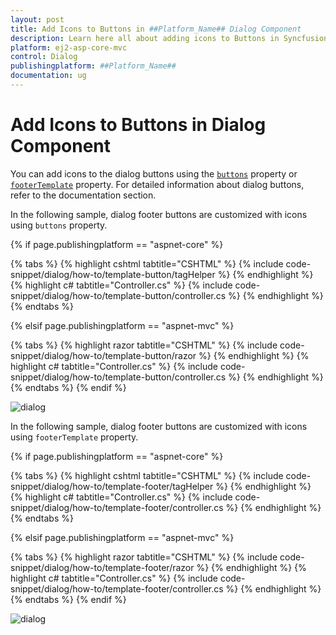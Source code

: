 ```yaml
---
layout: post
title: Add Icons to Buttons in ##Platform_Name## Dialog Component
description: Learn here all about adding icons to Buttons in Syncfusion ##Platform_Name## Dialog component of Syncfusion Essential JS 2 and more.
platform: ej2-asp-core-mvc
control: Dialog
publishingplatform: ##Platform_Name##
documentation: ug
---
```


# Add Icons to Buttons in Dialog Component

You can add icons to the dialog buttons using the [`buttons`](https://help.syncfusion.com/cr/aspnetcore-js2/Syncfusion.EJ2.Popups.Dialog.html#Syncfusion_EJ2_Popups_Dialog_Buttons) property or [`footerTemplate`](https://help.syncfusion.com/cr/aspnetcore-js2/Syncfusion.EJ2.Popups.Dialog.html#Syncfusion_EJ2_Popups_Dialog_FooterTemplate) property. For detailed information about dialog buttons, refer to the documentation section.

In the following sample, dialog footer buttons are customized with icons using `buttons` property.

{% if page.publishingplatform == "aspnet-core" %}

{% tabs %}
{% highlight cshtml tabtitle="CSHTML" %}
{% include code-snippet/dialog/how-to/template-button/tagHelper %}
{% endhighlight %}
{% highlight c# tabtitle="Controller.cs" %}
{% include code-snippet/dialog/how-to/template-button/controller.cs %}
{% endhighlight %}
{% endtabs %}

{% elsif page.publishingplatform == "aspnet-mvc" %}

{% tabs %}
{% highlight razor tabtitle="CSHTML" %}
{% include code-snippet/dialog/how-to/template-button/razor %}
{% endhighlight %}
{% highlight c# tabtitle="Controller.cs" %}
{% include code-snippet/dialog/how-to/template-button/controller.cs %}
{% endhighlight %}
{% endtabs %}
{% endif %}

![dialog](../images/dialog-btn-icon.png)

In the following sample, dialog footer buttons are customized with icons using `footerTemplate` property.

{% if page.publishingplatform == "aspnet-core" %}

{% tabs %}
{% highlight cshtml tabtitle="CSHTML" %}
{% include code-snippet/dialog/how-to/template-footer/tagHelper %}
{% endhighlight %}
{% highlight c# tabtitle="Controller.cs" %}
{% include code-snippet/dialog/how-to/template-footer/controller.cs %}
{% endhighlight %}
{% endtabs %}

{% elsif page.publishingplatform == "aspnet-mvc" %}

{% tabs %}
{% highlight razor tabtitle="CSHTML" %}
{% include code-snippet/dialog/how-to/template-footer/razor %}
{% endhighlight %}
{% highlight c# tabtitle="Controller.cs" %}
{% include code-snippet/dialog/how-to/template-footer/controller.cs %}
{% endhighlight %}
{% endtabs %}
{% endif %}

![dialog](../images/dialog-btn-icon.png)